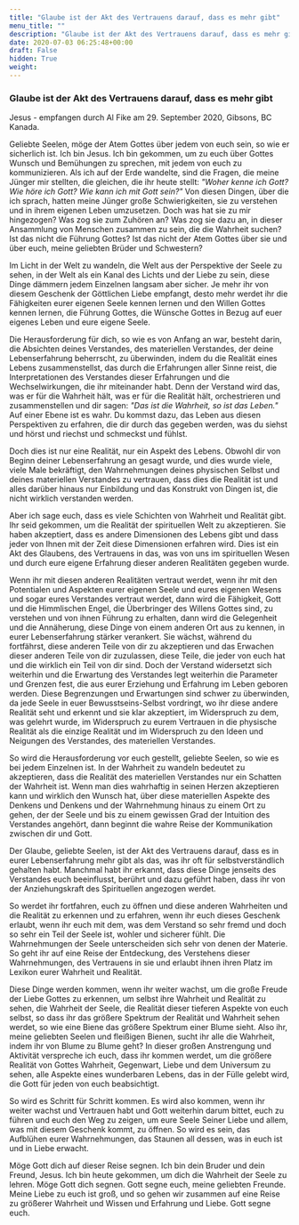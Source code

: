 ```yaml
---
title: "Glaube ist der Akt des Vertrauens darauf, dass es mehr gibt"
menu_title: ""
description: "Glaube ist der Akt des Vertrauens darauf, dass es mehr gibt"
date: 2020-07-03 06:25:48+00:00
draft: False
hidden: True
weight:
---
```

### Glaube ist der Akt des Vertrauens darauf, dass es mehr gibt

Jesus - empfangen durch Al Fike am 29. September 2020, Gibsons, BC Kanada.

Geliebte Seelen, möge der Atem Gottes über jedem von euch sein, so wie er sicherlich ist. Ich bin Jesus. Ich bin gekommen, um zu euch über Gottes Wunsch und Bemühungen zu sprechen, mit jedem von euch zu kommunizieren. Als ich auf der Erde wandelte, sind die Fragen, die meine Jünger mir stellten, die gleichen, die ihr heute stellt: *"Woher kenne ich Gott? Wie höre ich Gott? Wie kann ich mit Gott sein?"* Von diesen Dingen, über die ich sprach, hatten meine Jünger große Schwierigkeiten, sie zu verstehen und in ihrem eigenen Leben umzusetzen. Doch was hat sie zu mir hingezogen? Was zog sie zum Zuhören an? Was zog sie dazu an, in dieser Ansammlung von Menschen zusammen zu sein, die die Wahrheit suchen? Ist das nicht die Führung Gottes? Ist das nicht der Atem Gottes über sie und über euch, meine geliebten Brüder und Schwestern?

Im Licht in der Welt zu wandeln, die Welt aus der Perspektive der Seele zu sehen, in der Welt als ein Kanal des Lichts und der Liebe zu sein, diese Dinge dämmern jedem Einzelnen langsam aber sicher. Je mehr ihr von diesem Geschenk der Göttlichen Liebe empfangt, desto mehr werdet ihr die Fähigkeiten eurer eigenen Seele kennen lernen und den Willen Gottes kennen lernen, die Führung Gottes, die Wünsche Gottes in Bezug auf euer eigenes Leben und eure eigene Seele.

Die Herausforderung für dich, so wie es von Anfang an war, besteht darin, die Absichten deines Verstandes, des materiellen Verstandes, der deine Lebenserfahrung beherrscht, zu überwinden, indem du die Realität eines Lebens zusammenstellst, das durch die Erfahrungen aller Sinne reist, die Interpretationen des Verstandes dieser Erfahrungen und die Wechselwirkungen, die ihr miteinander habt. Denn der Verstand wird das, was er für die Wahrheit hält, was er für die Realität hält, orchestrieren und zusammenstellen und dir sagen: *"Das ist die Wahrheit, so ist das Leben."* Auf einer Ebene ist es wahr. Du kommst dazu, das Leben aus diesen Perspektiven zu erfahren, die dir durch das gegeben werden, was du siehst und hörst und riechst und schmeckst und fühlst.

Doch dies ist nur eine Realität, nur ein Aspekt des Lebens. Obwohl dir von Beginn deiner Lebenserfahrung an gesagt wurde, und dies wurde viele, viele Male bekräftigt, den Wahrnehmungen deines physischen Selbst und deines materiellen Verstandes zu vertrauen, dass dies die Realität ist und alles darüber hinaus nur Einbildung und das Konstrukt von Dingen ist, die nicht wirklich verstanden werden.

Aber ich sage euch, dass es viele Schichten von Wahrheit und Realität gibt. Ihr seid gekommen, um die Realität der spirituellen Welt zu akzeptieren. Sie haben akzeptiert, dass es andere Dimensionen des Lebens gibt und dass jeder von Ihnen mit der Zeit diese Dimensionen erfahren wird. Dies ist ein Akt des Glaubens, des Vertrauens in das, was von uns im spirituellen Wesen und durch eure eigene Erfahrung dieser anderen Realitäten gegeben wurde.

Wenn ihr mit diesen anderen Realitäten vertraut werdet, wenn ihr mit den Potentialen und Aspekten eurer eigenen Seele und eures eigenen Wesens und sogar eures Verstandes vertraut werdet, dann wird die Fähigkeit, Gott und die Himmlischen Engel, die Überbringer des Willens Gottes sind, zu verstehen und von ihnen Führung zu erhalten, dann wird die Gelegenheit und die Annäherung, diese Dinge von einem anderen Ort aus zu kennen, in eurer Lebenserfahrung stärker verankert. Sie wächst, während du fortfährst, diese anderen Teile von dir zu akzeptieren und das Erwachen dieser anderen Teile von dir zuzulassen, diese Teile, die jeder von euch hat und die wirklich ein Teil von dir sind. Doch der Verstand widersetzt sich weiterhin und die Erwartung des Verstandes legt weiterhin die Parameter und Grenzen fest, die aus eurer Erziehung und Erfahrung im Leben geboren werden. Diese Begrenzungen und Erwartungen sind schwer zu überwinden, da jede Seele in euer Bewusstseins-Selbst vordringt, wo ihr diese andere Realität seht und erkennt und sie klar akzeptiert, im Widerspruch zu dem, was gelehrt wurde, im Widerspruch zu eurem Vertrauen in die physische Realität als die einzige Realität und im Widerspruch zu den Ideen und Neigungen des Verstandes, des materiellen Verstandes.

So wird die Herausforderung vor euch gestellt, geliebte Seelen, so wie es bei jedem Einzelnen ist. In der Wahrheit zu wandeln bedeutet zu akzeptieren, dass die Realität des materiellen Verstandes nur ein Schatten der Wahrheit ist. Wenn man dies wahrhaftig in seinen Herzen akzeptieren kann und wirklich den Wunsch hat, über diese materiellen Aspekte des Denkens und Denkens und der Wahrnehmung hinaus zu einem Ort zu gehen, der der Seele und bis zu einem gewissen Grad der Intuition des Verstandes angehört, dann beginnt die wahre Reise der Kommunikation zwischen dir und Gott.

Der Glaube, geliebte Seelen, ist der Akt des Vertrauens darauf, dass es in eurer Lebenserfahrung mehr gibt als das, was ihr oft für selbstverständlich gehalten habt. Manchmal habt ihr erkannt, dass diese Dinge jenseits des Verstandes euch beeinflusst, berührt und dazu geführt haben, dass ihr von der Anziehungskraft des Spirituellen angezogen werdet.

So werdet ihr fortfahren, euch zu öffnen und diese anderen Wahrheiten und die Realität zu erkennen und zu erfahren, wenn ihr euch dieses Geschenk erlaubt, wenn ihr euch mit dem, was dem Verstand so sehr fremd und doch so sehr ein Teil der Seele ist, wohler und sicherer fühlt. Die Wahrnehmungen der Seele unterscheiden sich sehr von denen der Materie. So geht ihr auf eine Reise der Entdeckung, des Verstehens dieser Wahrnehmungen, des Vertrauens in sie und erlaubt ihnen ihren Platz im Lexikon eurer Wahrheit und Realität.

Diese Dinge werden kommen, wenn ihr weiter wachst, um die große Freude der Liebe Gottes zu erkennen, um selbst ihre Wahrheit und Realität zu sehen, die Wahrheit der Seele, die Realität dieser tieferen Aspekte von euch selbst, so dass ihr das größere Spektrum der Realität und Wahrheit sehen werdet, so wie eine Biene das größere Spektrum einer Blume sieht. Also ihr, meine geliebten Seelen und fleißigen Bienen, sucht ihr alle die Wahrheit, indem ihr von Blume zu Blume geht? In dieser großen Anstrengung und Aktivität verspreche ich euch, dass ihr kommen werdet, um die größere Realität von Gottes Wahrheit, Gegenwart, Liebe und dem Universum zu sehen, alle Aspekte eines wunderbaren Lebens, das in der Fülle gelebt wird, die Gott für jeden von euch beabsichtigt.

So wird es Schritt für Schritt kommen. Es wird also kommen, wenn ihr weiter wachst und Vertrauen habt und Gott weiterhin darum bittet, euch zu führen und euch den Weg zu zeigen, um eure Seele Seiner Liebe und allem, was mit diesem Geschenk kommt, zu öffnen. So wird es sein, das Aufblühen eurer Wahrnehmungen, das Staunen all dessen, was in euch ist und in Liebe erwacht.

Möge Gott dich auf dieser Reise segnen. Ich bin dein Bruder und dein Freund, Jesus. Ich bin heute gekommen, um dich die Wahrheit der Seele zu lehren. Möge Gott dich segnen. Gott segne euch, meine geliebten Freunde. Meine Liebe zu euch ist groß, und so gehen wir zusammen auf eine Reise zu größerer Wahrheit und Wissen und Erfahrung und Liebe. Gott segne euch.
